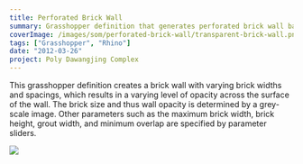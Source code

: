 ```yaml
---
title: Perforated Brick Wall
summary: Grasshopper definition that generates perforated brick wall based on a provided grey scale image
coverImage: /images/som/perforated-brick-wall/transparent-brick-wall.png
tags: ["Grasshopper", "Rhino"]
date: "2012-03-26"
project: Poly Dawangjing Complex
---
```


This grasshopper definition creates a brick wall with varying brick widths and spacings, which results in a varying level of opacity across the surface of the wall. The brick size and thus wall opacity is determined by a grey-scale image. Other parameters such as the maximum brick width, brick height, grout width, and minimum overlap are specified by parameter sliders.

![](/images/som/perforated-brick-wall/sample-image.png)
